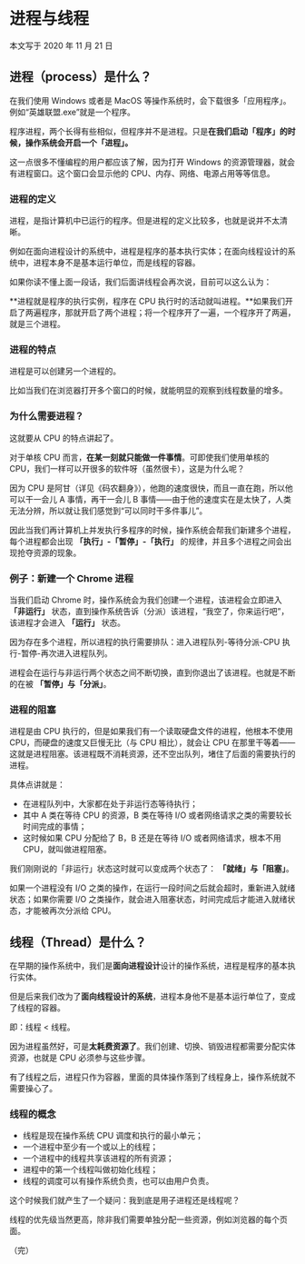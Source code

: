 # 进程与线程

本文写于 2020 年 11 月 21 日

## 进程（process）是什么？

在我们使用 Windows 或者是 MacOS 等操作系统时，会下载很多「应用程序」。例如“英雄联盟.exe”就是一个程序。

程序进程，两个长得有些相似，但程序并不是进程。只是**在我们启动「程序」的时候，操作系统会开启一个「进程」。**

这一点很多不懂编程的用户都应该了解，因为打开 Windows 的资源管理器，就会有进程窗口。这个窗口会显示他的 CPU、内存、网络、电源占用等等信息。

### 进程的定义

进程，是指计算机中已运行的程序。但是进程的定义比较多，也就是说并不太清晰。

例如在面向进程设计的系统中，进程是程序的基本执行实体；在面向线程设计的系统中，进程本身不是基本运行单位，而是线程的容器。

如果你读不懂上面一段话，我们后面讲线程会再次说，目前可以这么认为：

**进程就是程序的执行实例，程序在 CPU 执行时的活动就叫进程。**如果我们开启了两遍程序，那就开启了两个进程；将一个程序开了一遍，一个程序开了两遍，就是三个进程。

### 进程的特点

进程是可以创建另一个进程的。

比如当我们在浏览器打开多个窗口的时候，就能明显的观察到线程数量的增多。

### 为什么需要进程？

这就要从 CPU 的特点讲起了。

对于单核 CPU 而言，**在某一刻就只能做一件事情**。可即使我们使用单核的 CPU，我们一样可以开很多的软件呀（虽然很卡），这是为什么呢？

因为 CPU 是阿甘（详见《码农翻身》），他跑的速度很快，而且一直在跑，所以他可以干一会儿 A 事情，再干一会儿 B 事情——由于他的速度实在是太快了，人类无法分辨，所以就让我们感觉到“可以同时干多件事儿”。

因此当我们再计算机上并发执行多程序的时候，操作系统会帮我们新建多个进程，每个进程都会出现 **「执行」-「暂停」-「执行」** 的规律，并且多个进程之间会出现抢夺资源的现象。

### 例子：新建一个 Chrome 进程

当我们启动 Chrome 时，操作系统会为我们创建一个进程，该进程会立即进入 **「非运行」** 状态，直到操作系统告诉（分派）该进程，“我空了，你来运行吧”，该进程才会进入 **「运行」** 状态。

因为存在多个进程，所以进程的执行需要排队：进入进程队列-等待分派-CPU 执行-暂停-再次进入进程队列。

进程会在运行与非运行两个状态之间不断切换，直到你退出了该进程。也就是不断的在被 **「暂停」与「分派」**。

### 进程的阻塞

进程是由 CPU 执行的，但是如果我们有一个读取硬盘文件的进程，他根本不使用 CPU，而硬盘的速度又巨慢无比（与 CPU 相比），就会让 CPU 在那里干等着——这就是进程阻塞。该进程既不消耗资源，还不空出队列，堵住了后面的需要执行的进程。

具体点讲就是：

- 在进程队列中，大家都在处于非运行态等待执行；
- 其中 A 类在等待 CPU 的资源，B 类在等待 I/O 或者网络请求之类的需要较长时间完成的事情；
- 这时候如果 CPU 分配给了 B，B 还是在等待 I/O 或者网络请求，根本不用 CPU，就叫做进程阻塞。

我们刚刚说的「非运行」状态这时就可以变成两个状态了： **「就绪」与「阻塞」**。

如果一个进程没有 I/O 之类的操作，在运行一段时间之后就会超时，重新进入就绪状态；如果你需要 I/O 之类操作，就会进入阻塞状态，时间完成后才能进入就绪状态，才能被再次分派给 CPU。

## 线程（Thread）是什么？

在早期的操作系统中，我们是**面向进程设计**设计的操作系统，进程是程序的基本执行实体。

但是后来我们改为了**面向线程设计的系统**，进程本身他不是基本运行单位了，变成了线程的容器。

即：线程 < 线程。

因为进程虽然好，可是**太耗费资源了**。我们创建、切换、销毁进程都需要分配实体资源，也就是 CPU 必须参与这些步骤。

有了线程之后，进程只作为容器，里面的具体操作落到了线程身上，操作系统就不需要操心了。

### 线程的概念

- 线程是现在操作系统 CPU 调度和执行的最小单元；
- 一个进程中至少有一个或以上的线程；
- 一个进程中的线程共享该进程的所有资源；
- 进程中的第一个线程叫做初始化线程；
- 线程的调度可以有操作系统负责，也可以由用户负责。

这个时候我们就产生了一个疑问：我到底是用子进程还是线程呢？

线程的优先级当然更高，除非我们需要单独分配一些资源，例如浏览器的每个页面。

（完）
